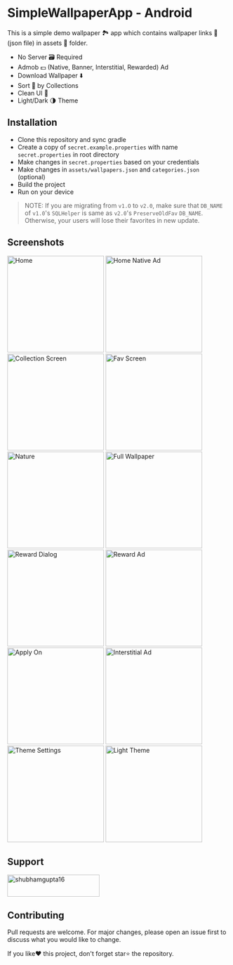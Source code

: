 # SimpleWallpaperApp - Android
This is a simple demo wallpaper 🏞️ app which contains wallpaper links 🔗 (json file) in assets 📂 folder.

- No Server 🗃️ Required
- Admob 💵 (Native, Banner, Interstitial, Rewarded) Ad
- Download Wallpaper ⬇️
- Sort 🔎 by Collections
- Clean UI 💚
- Light/Dark 🌗 Theme

## Installation
- Clone this repository and sync gradle
- Create a copy of `secret.example.properties` with name `secret.properties` in root directory
- Make changes in `secret.properties` based on your credentials
- Make changes in `assets/wallpapers.json` and `categories.json` (optional)
- Build the project
- Run on your device

> NOTE: If you are migrating from `v1.O` to `v2.0`, make sure that `DB_NAME` of `v1.0`'s `SQLHelper` is same as `v2.0`'s `PreserveOldFav` `DB_NAME`. Otherwise, your users will lose their favorites in new update.

## Screenshots
<p float="left">
    <img src="https://user-images.githubusercontent.com/55009858/208885779-67e8e5c7-922c-44a7-ae6c-b82ba8016245.png" alt="Home" width="220">
    <img src="https://user-images.githubusercontent.com/55009858/208886545-a53418a5-fafe-4363-b3c4-6146075b055a.png" alt="Home Native Ad" width="220">
    <img src="https://user-images.githubusercontent.com/55009858/208886884-345b901a-8c9d-40dd-b17d-799a3a71ac8c.png" alt="Collection Screen" width="220">
    <img src="https://user-images.githubusercontent.com/55009858/208887255-68f32d4e-5561-4f22-b061-d866f85e5820.png" alt="Fav Screen" width="220">
    <img src="https://user-images.githubusercontent.com/55009858/208888535-01158837-0743-4097-b0a7-a200a492ed65.png" alt="Nature" width="220">
    <img src="https://user-images.githubusercontent.com/55009858/208887389-52f5448f-2e16-48f9-94ec-b66d03dd6f00.png" alt="Full Wallpaper" width="220">
    <img src="https://user-images.githubusercontent.com/55009858/208887653-c6dbd272-72f1-4ef8-b5b1-14d2ff2a4288.png" alt="Reward Dialog" width="220">
    <img src="https://user-images.githubusercontent.com/55009858/208888801-0b1ccfba-bb79-4731-9067-85094caacfb3.png" alt="Reward Ad" width="220">
    <img src="https://user-images.githubusercontent.com/55009858/208887974-36f810e6-48a0-44f3-ac9d-62a3923e024e.png" alt="Apply On" width="220">
    <img src="https://user-images.githubusercontent.com/55009858/208888083-7cb782f7-f355-411a-9aa3-77693038a0d8.png" alt="Interstitial Ad" width="220">
    <img src="https://user-images.githubusercontent.com/55009858/208889947-06b108fa-73d9-47e4-9cbe-447259cabf36.png" alt="Theme Settings" width="220">
    <img src="https://user-images.githubusercontent.com/55009858/208888997-67b3d3aa-860d-40cc-ae9d-88bb14a5600d.png" alt="Light Theme" width="220">
</p>

## Support
<p><a href="https://www.buymeacoffee.com/shubhamgupta16"> <img align="center" src="https://cdn.buymeacoffee.com/buttons/v2/default-yellow.png" height="50" width="210" alt="shubhamgupta16" /></a></p>

## Contributing
Pull requests are welcome. For major changes, please open an issue first to discuss what you would like to change.

If you like❤️ this project, don't forget star⭐ the repository.
